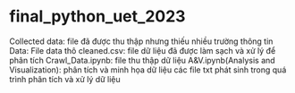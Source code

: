 # final_python_uet_2023
Collected data: file đã được thu thập nhưng thiếu nhiều trường thông tin
Data: File data thô
cleaned.csv: file dữ liệu đã được làm sạch và xử lý để phân tích
Crawl_Data.ipynb: file thu thập dữ liệu
A&V.ipynb(Analysis and Visualization): phân tích và minh họa dữ liệu
các file txt phát sinh trong quá trình phân tích và xử lý dữ liệu